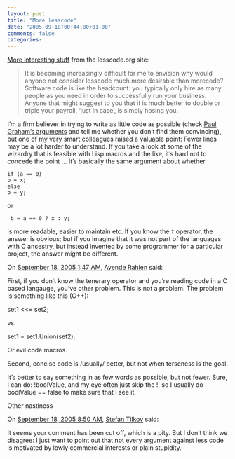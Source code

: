 ```yaml
---
layout: post
title: "More lesscode"
date: "2005-09-18T00:44:00+01:00"
comments: false
categories: 
---
```


<p><a href="http://lesscode.org/2005/08/29/vendor-wars/">More interesting stuff</a> from the lesscode.org site:</p>

<blockquote>
<p>It is becoming increasingly difficult for me to envision why would anyone not consider lesscode much more desirable than morecode? Software code is like the headcount: you typically only hire as many people as you need in order to successfully run your business. Anyone that might suggest to you that it is much better to double or triple your payroll, &#8216;just in case&#8217;, is simply hosing you.</p>
</blockquote>

<p>I&#8217;m a firm believer in trying to write as little code as possible (check <a href="http://www.paulgraham.com/avg.html">Paul Graham&#8217;s arguments</a> and tell me whether you don&#8217;t find them convincing), but one of my very smart colleagues raised a valuable point: Fewer lines may be a lot harder to understand. If you take a look at some of the wizardry that is feasible with Lisp macros and the like, it&#8217;s hard not to concede the point &#8230; It&#8217;s basically the same argument about whether </p>

<pre><code>if (a == 0)
b = x;
else
b = y;
</code></pre>

<p>or</p>

<pre><code> b = a == 0 ? x : y;
</code></pre>

<p>is more readable, easier to maintain etc. If you know the <code>?</code> operator, the answer is obvious; but if you imagine that it was not part of the languages with C ancestry, but instead invented by some programmer for a particular project, the answer might be different.</p>

<section class="comments">

<div class="comment" id="comment-625">
On <a href="#comment-625" title="Permalink to this comment">September 18, 2005  1:47 AM</a>, <a href="http://www.ayende.com/Blog/" title="http://www.ayende.com/Blog/" rel="nofollow">Ayende Rahien</a>
said:
<p>First, if you don&#8217;t know the tenerary operator and you&#8217;re reading code in a C based langauge, you&#8217;ve other problem. This is not a problem. The problem is something like this (C++):</p>

<p>set1 &lt;&lt;= set2;</p>

<p>vs.</p>

<p>set1 = set1.Union(set2);</p>

<p>Or evil code macros.</p>

<p>Second, concise code is /usually/ better, but not when terseness is the goal.</p>

<p>It&#8217;s better to say something in as few words as possible, but not fewer.
Sure, I can do: !boolValue, and my eye often just skip the !, so I usually do boolValue == false to make sure that I see it.</p>

<p>Other nastiness</p>


<div class="comment" id="comment-626">
On <a href="#comment-626" title="Permalink to this comment">September 18, 2005  8:50 AM</a>, <a href="/en/staff/st/">Stefan Tilkov</a>
said:
<p>It seems your comment has been cut off, which is a pity. But I don&#8217;t think we disagree: I just want to point out that not every argument against less code is motivated by lowly commercial interests  or plain stupidity.</p>


</section>

